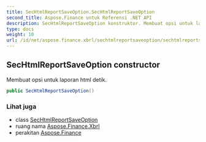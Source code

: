 ```yaml
---
title: SecHtmlReportSaveOption.SecHtmlReportSaveOption
second_title: Aspose.Finance untuk Referensi .NET API
description: SecHtmlReportSaveOption konstruktor. Membuat opsi untuk laporan html detik.
type: docs
weight: 10
url: /id/net/aspose.finance.xbrl/sechtmlreportsaveoption/sechtmlreportsaveoption/
---
```

## SecHtmlReportSaveOption constructor

Membuat opsi untuk laporan html detik.

```csharp
public SecHtmlReportSaveOption()
```

### Lihat juga

* class [SecHtmlReportSaveOption](../)
* ruang nama [Aspose.Finance.Xbrl](../../sechtmlreportsaveoption/)
* perakitan [Aspose.Finance](../../../)



